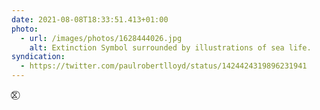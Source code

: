 ```yaml
---
date: 2021-08-08T18:33:51.413+01:00
photo:
  - url: /images/photos/1628444026.jpg
    alt: Extinction Symbol surrounded by illustrations of sea life.
syndication:
  - https://twitter.com/paulrobertlloyd/status/1424424319896231941
---
```

⧖⃝
